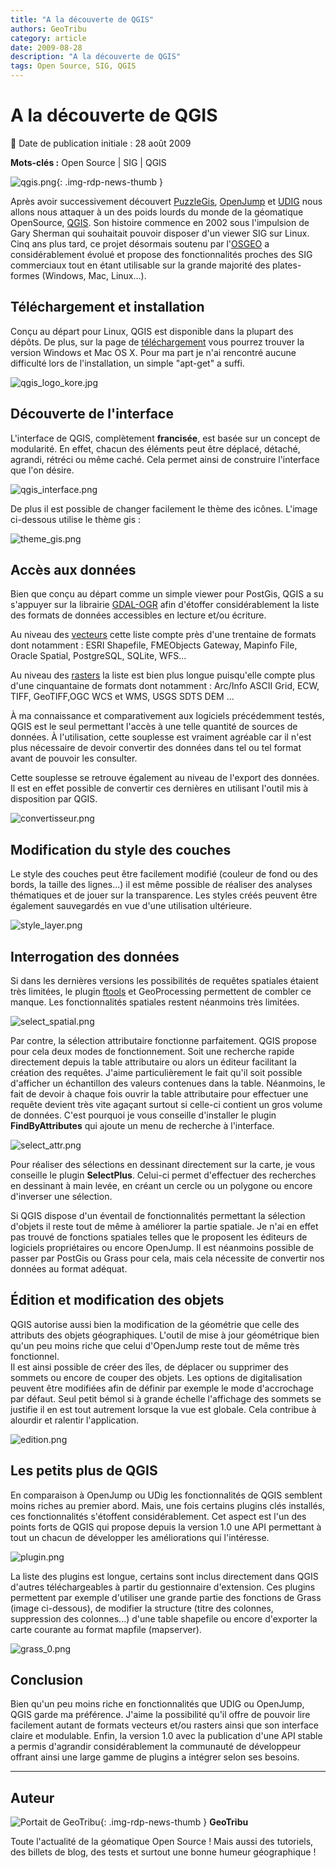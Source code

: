 ```yaml
---
title: "A la découverte de QGIS"
authors: GeoTribu
category: article
date: 2009-08-28
description: "A la découverte de QGIS"
tags: Open Source, SIG, QGIS
---
```


# A la découverte de QGIS

:calendar: Date de publication initiale : 28 août 2009

**Mots-clés :** Open Source | SIG | QGIS

![qgis.png](https://cdn.geotribu.fr/img/logos-icones/logiciels_librairies/qgis.png){: .img-rdp-news-thumb }

Après avoir successivement découvert [PuzzleGis](../art_2009-05-24/), [OpenJump](../art_2009-05-31/) et [UDIG](../art_2009-06-07/) nous allons nous attaquer à un des poids lourds du monde de la géomatique OpenSource, [QGIS](https://www.qgis.org/). Son histoire commence en 2002 sous l'impulsion de Gary Sherman qui souhaitait pouvoir disposer d'un viewer SIG sur Linux. Cinq ans plus tard, ce projet désormais soutenu par l'[OSGEO](https://www.osgeo.org/projects/qgis/) a considérablement évolué et propose des fonctionnalités proches des SIG commerciaux tout en étant utilisable sur la grande majorité des plates-formes (Windows, Mac, Linux...).

## Téléchargement et installation

Conçu au départ pour Linux, QGIS est disponible dans la plupart des dépôts. De plus, sur la page de [téléchargement](https://www.qgis.org/en/download/binaries.html) vous pourrez trouver la version Windows et Mac OS X. Pour ma part je n'ai rencontré aucune difficulté lors de l'installation, un simple "apt-get" a suffi.

![qgis_logo_kore.jpg](/sites/default/files/Tuto/img/qgis/qgis_logo_kore.jpg)

## Découverte de l'interface

L'interface de QGIS, complètement **francisée**, est basée sur un concept de modularité. En effet, chacun des éléments peut être déplacé, détaché, agrandi, rétréci ou même caché. Cela permet ainsi de construire l'interface que l'on désire.

![qgis_interface.png](http://geotribu.net/sites/default/files/Tuto/img/qgis/qgis_interface.png)

De plus il est possible de changer facilement le thème des icônes. L'image ci-dessous utilise le thème gis :

![theme_gis.png](/sites/default/files/Tuto/img/qgis/theme_gis.png)

## Accès aux données

Bien que conçu au départ comme un simple viewer pour PostGis, QGIS a su s'appuyer sur la librairie [GDAL-OGR](http://www.gdal.org/) afin d'étoffer considérablement la liste des formats de données accessibles en lecture et/ou écriture.

Au niveau des [vecteurs](http://www.gdal.org/ogr/ogr_formats.html) cette liste compte près d'une trentaine de formats dont notamment : ESRI Shapefile, FMEObjects Gateway, Mapinfo File, Oracle Spatial, PostgreSQL, SQLite, WFS...

Au niveau des [rasters](http://www.gdal.org/formats_list.html) la liste est bien plus longue puisqu'elle compte plus d'une cinquantaine de formats dont notamment : Arc/Info ASCII Grid, ECW, TIFF, GeoTIFF,OGC WCS et WMS, USGS SDTS DEM ...

À ma connaissance et comparativement aux logiciels précédemment testés, QGIS est le seul permettant l'accès à une telle quantité de sources de données. À l'utilisation, cette souplesse est vraiment agréable car il n'est plus nécessaire de devoir convertir des données dans tel ou tel format avant de pouvoir les consulter.

Cette souplesse se retrouve également au niveau de l'export des données. Il est en effet possible de convertir ces dernières en utilisant l'outil mis à disposition par QGIS.

![convertisseur.png](/sites/default/files/Tuto/img/qgis/convertisseur.png)

## Modification du style des couches

Le style des couches peut être facilement modifié (couleur de fond ou des bords, la taille des lignes...) il est même possible de réaliser des analyses thématiques et de jouer sur la transparence. Les styles créés peuvent être également sauvegardés en vue d'une utilisation ultérieure.

![style_layer.png](/sites/default/files/Tuto/img/qgis/style_layer.png)

## Interrogation des données

Si dans les dernières versions les possibilités de requêtes spatiales étaient très limitées, le plugin [ftools](http://www.ftools.ca/) et GeoProcessing permettent de combler ce manque. Les fonctionnalités spatiales restent néanmoins très limitées.

![select_spatial.png](/sites/default/files/Tuto/img/qgis/select_spatial.png)

Par contre, la sélection attributaire fonctionne parfaitement. QGIS propose pour cela deux modes de fonctionnement. Soit une recherche rapide directement depuis la table attributaire ou alors un éditeur facilitant la création des requêtes. J'aime particulièrement le fait qu'il soit possible d'afficher un échantillon des valeurs contenues dans la table. Néanmoins, le fait de devoir à chaque fois ouvrir la table attributaire pour effectuer une requête devient très vite agaçant surtout si celle-ci contient un gros volume de données. C'est pourquoi je vous conseille d'installer le plugin **FindByAttributes** qui ajoute un menu de recherche à l'interface.

![select_attr.png](/sites/default/files/Tuto/img/qgis/select_attr.png)

Pour réaliser des sélections en dessinant directement sur la carte, je vous conseille le plugin **SelectPlus**. Celui-ci permet d'effectuer des recherches en dessinant à main levée, en créant un cercle ou un polygone ou encore d'inverser une sélection.

Si QGIS dispose d'un éventail de fonctionnalités permettant la sélection d'objets il reste tout de même à améliorer la partie spatiale. Je n'ai en effet pas trouvé de fonctions spatiales telles que le proposent les éditeurs de logiciels propriétaires ou encore OpenJump. Il est néanmoins possible de passer par PostGis ou Grass pour cela, mais cela nécessite de convertir nos données au format adéquat.

## Édition et modification des objets

QGIS autorise aussi bien la modification de la géométrie que celle des attributs des objets géographiques. L'outil de mise à jour géométrique bien qu'un peu moins riche que celui d'OpenJump reste tout de même très fonctionnel.  
Il est ainsi possible de créer des îles, de déplacer ou supprimer des sommets ou encore de couper des objets. Les options de digitalisation peuvent être modifiées afin de définir par exemple le mode d'accrochage par défaut. Seul petit bémol si à grande échelle l'affichage des sommets se justifie il en est tout autrement lorsque la vue est globale. Cela contribue à alourdir et ralentir l'application.

![edition.png](/sites/default/files/Tuto/img/qgis/edition.png)

## Les petits plus de QGIS

En comparaison à OpenJump ou UDig les fonctionnalités de QGIS semblent moins riches au premier abord. Mais, une fois certains plugins clés installés, ces fonctionnalités s'étoffent considérablement. Cet aspect est l'un des points forts de QGIS qui propose depuis la version 1.0 une API permettant à tout un chacun de développer les améliorations qui l'intéresse.

![plugin.png](/sites/default/files/Tuto/img/qgis/plugin.png)

La liste des plugins est longue, certains sont inclus directement dans QGIS d'autres téléchargeables à partir du gestionnaire d'extension. Ces plugins permettent par exemple d'utiliser une grande partie des fonctions de Grass (image ci-dessous), de modifier la structure (titre des colonnes, suppression des colonnes...) d'une table shapefile ou encore d'exporter la carte courante au format mapfile (mapserver).

![grass_0.png](/sites/default/files/Tuto/img/qgis/grass_0.png)

## Conclusion

Bien qu'un peu moins riche en fonctionnalités que UDIG ou OpenJump, QGIS garde ma préférence. J'aime la possibilité qu'il offre de pouvoir lire facilement autant de formats vecteurs et/ou rasters ainsi que son interface claire et modulable. Enfin, la version 1.0 avec la publication d'une API stable a permis d'agrandir considérablement la communauté de développeur offrant ainsi une large gamme de plugins a intégrer selon ses besoins.

----

## Auteur

![Portait de GeoTribu](https://cdn.geotribu.fr/img/internal/charte/geotribu_logo_64x64.png){: .img-rdp-news-thumb }
**GeoTribu**

Toute l'actualité de la géomatique Open Source ! Mais aussi des tutoriels, des billets de blog, des tests et surtout une bonne humeur géographique !
